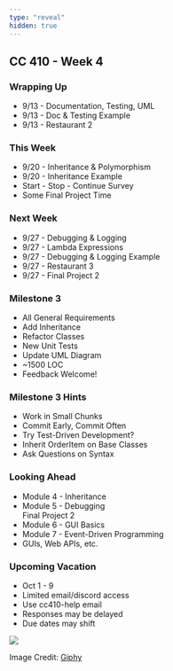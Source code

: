 ```yaml
---
type: "reveal"
hidden: true
---
```

<section>
	<h2>CC 410 - Week 4</h2>
</section>
<section>
	<h3>Wrapping Up</h3>
	<ul>
		<li>9/13 - Documentation, Testing, UML</li>
		<li>9/13 - Doc & Testing Example</li>
		<li>9/13 - Restaurant 2</li>
	</ul>
</section>
<section>
	<h3>This Week</h3>
	<ul>
		<li>9/20 - Inheritance & Polymorphism</li>
		<li>9/20 - Inheritance Example</li>
		<li>Start - Stop - Continue Survey</li>
		<li>Some Final Project Time</li>
	</ul>
</section>
<section>
	<h3>Next Week</h3>
	<ul>
		<li>9/27 - Debugging & Logging</li>
		<li>9/27 - Lambda Expressions</li>
		<li>9/27 - Debugging & Logging Example</li>
		<li>9/27 - Restaurant 3</li>
		<li>9/27 - Final Project 2</li>
	</ul>
</section>
<section>
	<h3>Milestone 3</h3>
	<ul>
		<li>All General Requirements</li>
		<li>Add Inheritance</li>
		<li>Refactor Classes</li>
		<li>New Unit Tests</li>
		<li>Update UML Diagram</li>
		<li>~1500 LOC</li>
		<li>Feedback Welcome!</li>
	</ul>
</section>
<section>
	<h3>Milestone 3 Hints</h3>
	<ul>
		<li>Work in Small Chunks</li>
		<li>Commit Early, Commit Often</li>
		<li>Try Test-Driven Development?</li>
		<li>Inherit OrderItem on Base Classes</li>
		<li>Ask Questions on Syntax</li>
	</ul>
</section>
<section>
	<h3>Looking Ahead</h3>
	<ul>
		<li>Module 4 - Inheritance</li>
		<li>Module 5 - Debugging<br>Final Project 2</li>
		<li>Module 6 - GUI Basics</li>
		<li>Module 7 - Event-Driven Programming</li>
		<li>GUIs, Web APIs, etc.</li>
	</ul>
</section>
<section>
	<h3>Upcoming Vacation</h3>
	<ul>
		<li>Oct 1 - 9</li>
		<li>Limited email/discord access</li>
		<li>Use cc410-help email</li>
		<li>Responses may be delayed</li>
		<li>Due dates may shift</li>
	</ul>
</section>
<section>
	<img class="plain stretch" src="https://media.giphy.com/media/13HgwGsXF0aiGY/giphy.gif">
	<p class="imagecredit">Image Credit: <a href="https://giphy.com/gifs/13HgwGsXF0aiGY">Giphy</a></p>
</section>
